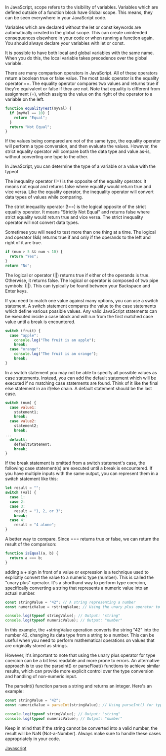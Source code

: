 In JavaScript, scope refers to the visibility of variables. Variables which are defined outside of a function block have Global scope. This means, they can be seen everywhere in your JavaScript code.

Variables which are declared without the let or const keywords are automatically created in the global scope. This can create unintended consequences elsewhere in your code or when running a function again. You should always declare your variables with let or const.

It is possible to have both local and global variables with the same name. When you do this, the local variable takes precedence over the global variable.

There are many comparison operators in JavaScript. All of these operators return a boolean true or false value.
The most basic operator is the equality operator ==. The equality operator compares two values and returns true if they're equivalent or false if they are not. Note that equality is different from assignment (=), which assigns the value on the right of the operator to a variable on the left.
```js
function equalityTest(myVal) {
  if (myVal == 10) {
    return "Equal";
  }
  return "Not Equal";
}
```
If the values being compared are not of the same type, the equality operator will perform a type conversion, and then evaluate the values. However, the strict equality operator will compare both the data type and value as-is, without converting one type to the other.

In JavaScript, you can determine the type of a variable or a value with the typeof

The inequality operator (!=) is the opposite of the equality operator. It means not equal and returns false where equality would return true and vice versa. Like the equality operator, the inequality operator will convert data types of values while comparing.

The strict inequality operator (!==) is the logical opposite of the strict equality operator. It means "Strictly Not Equal" and returns false where strict equality would return true and vice versa. The strict inequality operator will not convert data types.

Sometimes you will need to test more than one thing at a time. The logical and operator (&&) returns true if and only if the operands to the left and right of it are true.
```js
if (num > 5 && num < 10) {
  return "Yes";
}
return "No";
```

The logical or operator (||) returns true if either of the operands is true. Otherwise, it returns false.
The logical or operator is composed of two pipe symbols: (||). This can typically be found between your Backspace and Enter keys.

If you need to match one value against many options, you can use a switch statement. A switch statement compares the value to the case statements which define various possible values. Any valid JavaScript statements can be executed inside a case block and will run from the first matched case value until a break is encountered.
```js
switch (fruit) {
  case "apple":
    console.log("The fruit is an apple");
    break;
  case "orange":
    console.log("The fruit is an orange");
    break;
}
```

In a switch statement you may not be able to specify all possible values as case statements. Instead, you can add the default statement which will be executed if no matching case statements are found. Think of it like the final else statement in an if/else chain.
A default statement should be the last case.
```js
switch (num) {
  case value1:
    statement1;
    break;
  case value2:
    statement2;
    break;
...
  default:
    defaultStatement;
    break;
}
```

If the break statement is omitted from a switch statement's case, the following case statement(s) are executed until a break is encountered. If you have multiple inputs with the same output, you can represent them in a switch statement like this:
```js
let result = "";
switch (val) {
  case 1:
  case 2:
  case 3:
    result = "1, 2, or 3";
    break;
  case 4:
    result = "4 alone";
}
```

A better way to compare. Since === returns true or false, we can return the result of the comparison:
```js
function isEqual(a, b) {
  return a === b;
}
```

adding a + sign in front of a value or expression is a technique used to explicitly convert the value to a numeric type (number). This is called the "unary plus" operator. It's a shorthand way to perform type coercion, specifically converting a string that represents a numeric value into an actual number.
```js
const stringValue = "42"; // A string representing a number
const numericValue = +stringValue; // Using the unary plus operator to convert to a number

console.log(typeof stringValue); // Output: "string"
console.log(typeof numericValue); // Output: "number"
```

In this example, the +stringValue operation converts the string "42" into the number 42, changing its data type from a string to a number. This can be useful when you need to perform mathematical operations on values that are originally stored as strings.

However, it's important to note that using the unary plus operator for type coercion can be a bit less readable and more prone to errors. An alternative approach is to use the parseInt() or parseFloat() functions to achieve similar results, which can provide more explicit control over the type conversion and handling of non-numeric input.

The parseInt() function parses a string and returns an integer. Here's an example:
```js
const stringValue = "42";
const numericValue = parseInt(stringValue); // Using parseInt() for type conversion

console.log(typeof stringValue); // Output: "string"
console.log(typeof numericValue); // Output: "number"
```

Keep in mind that if the string cannot be converted into a valid number, the result will be NaN (Not-a-Number). Always make sure to handle these cases appropriately in your code.


[Javascript]("https://www.digitalocean.com/community/tutorial-series/how-to-code-in-javascript")
